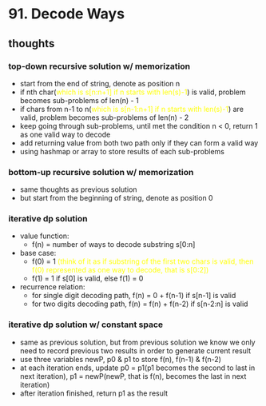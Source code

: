 # 91. Decode Ways

## thoughts

### top-down recursive solution w/ memorization

- start from the end of string, denote as position n
- if nth char(<span style="color: #ffff00;">which is s[n:n+1] if n starts with len(s)-1</span>) is valid, problem becomes sub-problems of len(n) - 1
- if chars from n-1 to n(<span style="color: #ffff00;">which is s[n-1:n+1] if n starts with len(s)-1</span>) are valid, problem becomes sub-problems of len(n) - 2
- keep going through sub-problems, until met the condition n < 0, return 1 as one valid way to decode
- add returning value from both two path only if they can form a valid way 
- using hashmap or array to store results of each sub-problems

### bottom-up recursive solution w/ memorization

- same thoughts as previous solution
- but start from the beginning of string, denote as position 0

### iterative dp solution

- value function:
  - f(n) = number of ways to decode substring s[0:n]
- base case: 
  - f(0) = 1 <span style="color:#ffff00">(think of it as if substring of the first two chars is valid, then f(0) represented as one way to decode, that is s[0:2])</span>
  - f(1) = 1 if s[0] is valid, else f(1) = 0
- recurrence relation: 
  - for single digit decoding path, f(n) = 0 + f(n-1) if s[n-1] is valid
  - for two digits decoding path, f(n) = f(n) + f(n-2) if s[n-2:n] is valid

### iterative dp solution w/ constant space

- same as previous solution, but from previous solution we know we only need to record previous two results in order to generate current result
- use three variables newP, p0 & p1 to store f(n), f(n-1) & f(n-2)
- at each iteration ends, update p0 = p1(p1 becomes the second to last in next iteration), p1 = newP(newP, that is f(n), becomes the last in next iteration)
- after iteration finished, return p1 as the result
